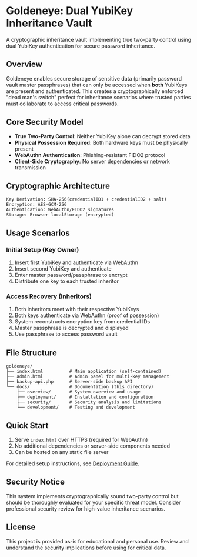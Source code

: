 # Goldeneye: Dual YubiKey Inheritance Vault

A cryptographic inheritance vault implementing true two-party control using dual YubiKey authentication for secure password inheritance.

## Overview

Goldeneye enables secure storage of sensitive data (primarily password vault master passphrases) that can only be accessed when **both** YubiKeys are present and authenticated. This creates a cryptographically enforced "dead man's switch" perfect for inheritance scenarios where trusted parties must collaborate to access critical passwords.

## Core Security Model
- **True Two-Party Control**: Neither YubiKey alone can decrypt stored data
- **Physical Possession Required**: Both hardware keys must be physically present
- **WebAuthn Authentication**: Phishing-resistant FIDO2 protocol
- **Client-Side Cryptography**: No server dependencies or network transmission

## Cryptographic Architecture

```
Key Derivation: SHA-256(credentialID1 + credentialID2 + salt)
Encryption: AES-GCM-256
Authentication: WebAuthn/FIDO2 signatures
Storage: Browser localStorage (encrypted)
```

## Usage Scenarios

### Initial Setup (Key Owner)
1. Insert first YubiKey and authenticate via WebAuthn
2. Insert second YubiKey and authenticate  
3. Enter master password/passphrase to encrypt
4. Distribute one key to each trusted inheritor

### Access Recovery (Inheritors)
1. Both inheritors meet with their respective YubiKeys
2. Both keys authenticate via WebAuthn (proof of possession)
3. System reconstructs encryption key from credential IDs
4. Master passphrase is decrypted and displayed
5. Use passphrase to access password vault

## File Structure

```
goldeneye/
├── index.html          # Main application (self-contained)
├── admin.html          # Admin panel for multi-key management
├── backup-api.php      # Server-side backup API
└── docs/               # Documentation (this directory)
    ├── overview/       # System overview and usage
    ├── deployment/     # Installation and configuration
    ├── security/       # Security analysis and limitations
    └── development/    # Testing and development
```

## Quick Start

1. Serve `index.html` over HTTPS (required for WebAuthn)
2. No additional dependencies or server-side components needed
3. Can be hosted on any static file server

For detailed setup instructions, see [Deployment Guide](../deployment/deployment.md).

## Security Notice

This system implements cryptographically sound two-party control but should be thoroughly evaluated for your specific threat model. Consider professional security review for high-value inheritance scenarios.

## License

This project is provided as-is for educational and personal use. Review and understand the security implications before using for critical data.